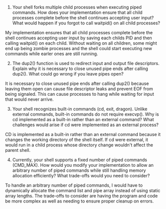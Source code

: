 1. Your shell forks multiple child processes when executing piped commands. How does your implementation ensure that all child processes complete before the shell continues accepting user input? What would happen if you forgot to call waitpid() on all child processes?

My implementation ensures that all child processes complete before the shell continues accepting user input by saving each childs PID and then calling waitpid() on each child. Without waiting on all children, some might end up being zombie processes and the shell could start executing new commands while earler ones are still running.

2. The dup2() function is used to redirect input and output file descriptors. Explain why it is necessary to close unused pipe ends after calling dup2(). What could go wrong if you leave pipes open?

It is necessary to close unused pipe ends after calling dup2() because leaving them open can cause file descriptor leaks and prevent EOF from being signaled. This can cause processes to hang while waiting for input that would never arrive.

3. Your shell recognizes built-in commands (cd, exit, dragon). Unlike external commands, built-in commands do not require execvp(). Why is cd implemented as a built-in rather than an external command? What challenges would arise if cd were implemented as an external process?

CD is implemented as a built-in rather than an external command because it changes the working directory of the shell itself. If cd were external, it would run in a child process whose directory change wouldn't affect the parent shell.

4. Currently, your shell supports a fixed number of piped commands (CMD_MAX). How would you modify your implementation to allow an arbitrary number of piped commands while still handling memory allocation efficiently? What trade-offs would you need to consider?

To handle an arbitrary number of piped commands, I would have to dynamically allocate the command list and pipe array instead of using static array lengths. The trade-offs to consider are having the program and code be more complex as well as needing to ensure proper cleanup on errors.